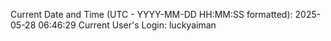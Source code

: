Current Date and Time (UTC - YYYY-MM-DD HH:MM:SS formatted): 2025-05-28 06:46:29
Current User's Login: luckyaiman
